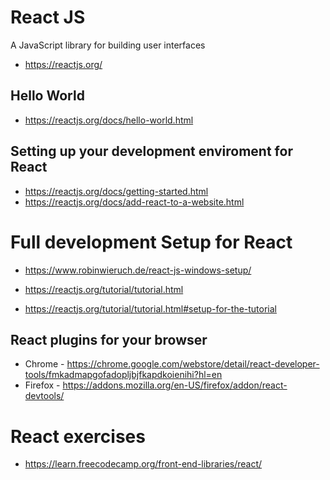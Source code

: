 # React JS
A JavaScript library for building user interfaces
* https://reactjs.org/

## Hello World
* https://reactjs.org/docs/hello-world.html

## Setting up your development enviroment for React
* https://reactjs.org/docs/getting-started.html
* https://reactjs.org/docs/add-react-to-a-website.html

# Full development Setup for React
* https://www.robinwieruch.de/react-js-windows-setup/

* https://reactjs.org/tutorial/tutorial.html
* https://reactjs.org/tutorial/tutorial.html#setup-for-the-tutorial

## React plugins for your browser
* Chrome - https://chrome.google.com/webstore/detail/react-developer-tools/fmkadmapgofadopljbjfkapdkoienihi?hl=en
* Firefox - https://addons.mozilla.org/en-US/firefox/addon/react-devtools/

# React exercises
* https://learn.freecodecamp.org/front-end-libraries/react/
